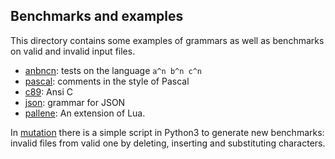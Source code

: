 ## Benchmarks and examples

This directory contains some examples of grammars as well as benchmarks on
valid and invalid input files. 

 - [anbncn](./anbncn):  tests on the language `a^n b^n c^n`
 - [pascal](./pascal): comments in the style of Pascal
 - [c89](./c89): Ansi C 
 - [json](./json): grammar for JSON
 - [pallene](./pallene): An extension of Lua. 

 In [mutation](./mutation) there is a simple script in Python3 to generate new
 benchmarks: invalid files from valid one by deleting, inserting and
 substituting characters. 


